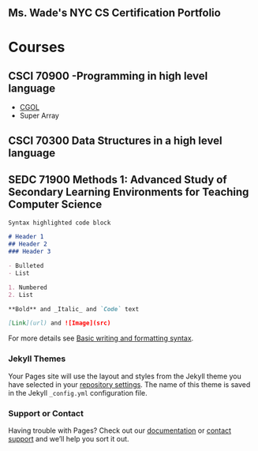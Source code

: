 ## Ms. Wade's NYC CS Certification Portfolio


# Courses

## CSCI 70900 -Programming in high level language
- [CGOL](https://github.com/hunter-teacher-cert/cohort-3-summer-work-awade05/blob/master/programming/3/Cgol.java)
- Super Array

## CSCI 70300 Data Structures in a high level language
## SEDC 71900 Methods 1: Advanced Study of Secondary Learning Environments for Teaching Computer Science

```markdown
Syntax highlighted code block

# Header 1
## Header 2
### Header 3

- Bulleted
- List

1. Numbered
2. List

**Bold** and _Italic_ and `Code` text

[Link](url) and ![Image](src)
```

For more details see [Basic writing and formatting syntax](https://docs.github.com/en/github/writing-on-github/getting-started-with-writing-and-formatting-on-github/basic-writing-and-formatting-syntax).

### Jekyll Themes

Your Pages site will use the layout and styles from the Jekyll theme you have selected in your [repository settings](https://github.com/awade05/awade05-nycscertweb/settings/pages). The name of this theme is saved in the Jekyll `_config.yml` configuration file.

### Support or Contact

Having trouble with Pages? Check out our [documentation](https://docs.github.com/categories/github-pages-basics/) or [contact support](https://support.github.com/contact) and we’ll help you sort it out.
